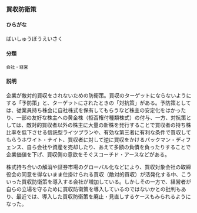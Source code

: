 <div style="display:none;">

## [あ行](securities-terms?id=あ行)
## [か行](securities-terms?id=か行)
## [さ行](securities-terms?id=さ行)
## [た行](securities-terms?id=た行)
## [な行](securities-terms?id=な行)
## [は行](securities-terms?id=は行)

</div>

### 買収防衛策

#### ひらがな

ばいしゅうぼうえいさく

#### 分類

`会社・経営`

#### 説明

企業が敵対的買収をされないための防衛策。買収のターゲットにならないようにする「予防策」と、ターゲットにされたときの「対抗策」がある。予防策としては、従業員持ち株会に自社株式を保有してもらうなど株主の安定化をはかったり、一部の友好な株主への黄金株（拒否権付種類株式）の付与、一方、対抗策としては、敵対的買収者以外の株主に大量の新株を発行することで買収者の持ち株比率を低下させる信託型ライツプランや、有効な第三者に有利な条件で買収してもらうホワイト・ナイト、買収者に対して逆に買収をかけるパックマン・ディフェンス、自ら会社や資産を売却したり、あえて多額の負債を負ったりすることで企業価値を下げ、買収側の意欲をそぐスコーチド・アースなどがある。
 
株式持ち合いの解消や証券市場のグローバル化などにより、買収対象会社の取締役会の同意を得ないまま仕掛けられる買収（敵対的買収）が活発化する中、こういった買収防衛策を導入する会社が増加している。しかしその一方で、経営者が自らの立場を守るために買収防衛策を導入しているのではないかとの批判もあり、最近では、導入した買収防衛策を廃止・見直しするケースもみられるようになった。

<div style="display:none;">

## [ま行](securities-terms?id=ま行)
## [や行](securities-terms?id=や行)
## [ら行](securities-terms?id=ら行)
## [わ行](securities-terms?id=わ行)
## [英数字・記号](securities-terms?id=英数字・記号)

</div>

